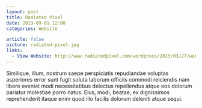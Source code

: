 ```yaml
---
layout: post
title: Radiated Pixel
date: 2013-09-01 12:00
categories: Website

article: false
picture: radiated-pixel.jpg
links:
  - View Website: http://www.radiatedpixel.com/wordpress/2013/03/27/webgl-3d-model-viewer-using-three-js/
---
```


Similique, illum, nostrum saepe perspiciatis repudiandae voluptas asperiores error sunt fugit soluta laborum officiis commodi reiciendis nam libero eveniet modi necessitatibus delectus repellendus atque eos dolorum pariatur molestiae porro natus. Eius, modi, beatae, ex dignissimos reprehenderit itaque enim quod illo facilis dolorum deleniti atque sequi.